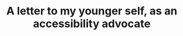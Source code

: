 ---
layout: bookmark
title: A letter to my younger self, as an accessibility advocate
tags:
  - Bookmarks
  - Accessibility
  - Working
created: '2024-03-18T21:20:04.785Z'
link: https://heather-buchel.com/blog/2024/03/letters-to-an-accessibility-advocate/
id: 756191023
excerpt: All of the things I get to say "I told you so" about, now.
image: https://heather-buchel.com/social-images/a-letter-to-myself.png
---